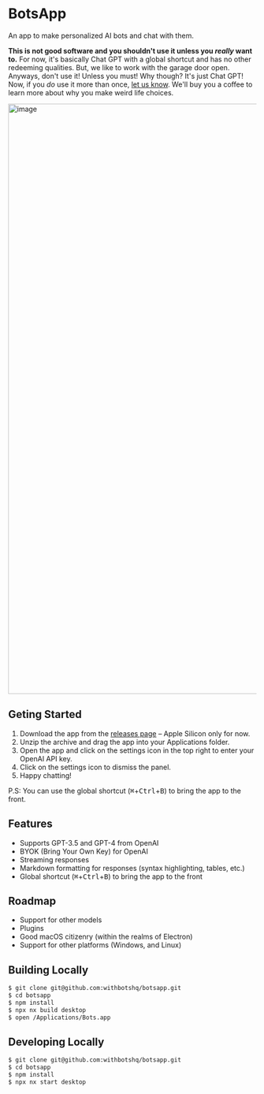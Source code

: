 # BotsApp

An app to make personalized AI bots and chat with them.

**This is not good software and you shouldn't use it unless you _really_ want
to.** For now, it's basically Chat GPT with a global shortcut and has no other
redeeming qualities. But, we like to work with the garage door open. Anyways,
don't use it! Unless you must! Why though? It's just Chat GPT! Now, if you _do_
use it more than once, [let us know](mailto:contact@max.wtf). We'll buy you a
coffee to learn more about why you make weird life choices.

<img width="1198" alt="image"
src="https://user-images.githubusercontent.com/111631/232243956-76d94fa8-ba2b-468c-ad36-a360c6cfcfbf.png">

## Geting Started

1. Download the app from the [releases
   page](https://github.com/withbotshq/botsapp/releases) – Apple Silicon only
   for now.
2. Unzip the archive and drag the app into your Applications folder.
3. Open the app and click on the settings icon in the top right to enter your
   OpenAI API key.
4. Click on the settings icon to dismiss the panel.
5. Happy chatting!

P.S: You can use the global shortcut (<kbd>⌘</kbd>+<kbd>Ctrl</kbd>+<kbd>B</kbd>)
to bring the app to the front.

## Features

- Supports GPT-3.5 and GPT-4 from OpenAI
- BYOK (Bring Your Own Key) for OpenAI
- Streaming responses
- Markdown formatting for responses (syntax highlighting, tables, etc.)
- Global shortcut (<kbd>⌘</kbd>+<kbd>Ctrl</kbd>+<kbd>B</kbd>) to bring the app
  to the front

## Roadmap

- Support for other models
- Plugins
- Good macOS citizenry (within the realms of Electron)
- Support for other platforms (Windows, and Linux)

## Building Locally

```sh
$ git clone git@github.com:withbotshq/botsapp.git
$ cd botsapp
$ npm install
$ npx nx build desktop
$ open /Applications/Bots.app
```

## Developing Locally

```sh
$ git clone git@github.com:withbotshq/botsapp.git
$ cd botsapp
$ npm install
$ npx nx start desktop
```
